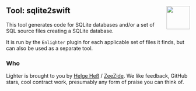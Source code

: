 <h2>Tool: sqlite2swift
  <img src="https://zeezide.com/img/lighter/Lighter256.png"
       align="right" width="64" height="64" />
</h2>

This tool generates code for SQLite databases and/or a set of SQL source files
creating a SQLite database.

It is run by the `Enlighter` plugin for each applicable set of files it finds,
but can also be used as a separate tool.


### Who

Lighter is brought to you by
[Helge Heß](https://github.com/helje5/) / [ZeeZide](https://zeezide.de).
We like feedback, GitHub stars, cool contract work, 
presumably any form of praise you can think of.
